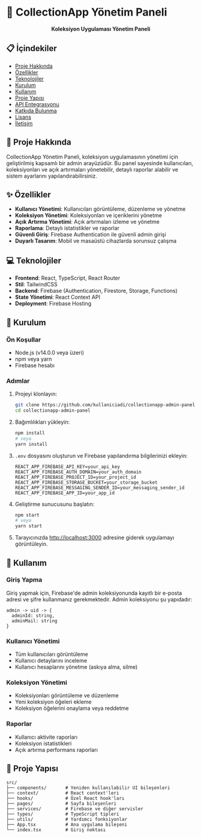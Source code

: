 # 📱 CollectionApp Yönetim Paneli

<div align="center">
  <p><strong>Koleksiyon Uygulaması Yönetim Paneli</strong></p>
</div>

## 📋 İçindekiler

- [Proje Hakkında](#-proje-hakkında)
- [Özellikler](#-özellikler)
- [Teknolojiler](#-teknolojiler)
- [Kurulum](#-kurulum)
- [Kullanım](#-kullanım)
- [Proje Yapısı](#-proje-yapısı)
- [API Entegrasyonu](#-api-entegrasyonu)
- [Katkıda Bulunma](#-katkıda-bulunma)
- [Lisans](#-lisans)
- [İletişim](#-iletişim)

## 🚀 Proje Hakkında

CollectionApp Yönetim Paneli, koleksiyon uygulamasının yönetimi için geliştirilmiş kapsamlı bir admin arayüzüdür. Bu panel sayesinde kullanıcıları, koleksiyonları ve açık artırmaları yönetebilir, detaylı raporlar alabilir ve sistem ayarlarını yapılandırabilirsiniz.

## ✨ Özellikler

- **Kullanıcı Yönetimi**: Kullanıcıları görüntüleme, düzenleme ve yönetme
- **Koleksiyon Yönetimi**: Koleksiyonları ve içeriklerini yönetme
- **Açık Artırma Yönetimi**: Açık artırmaları izleme ve yönetme
- **Raporlama**: Detaylı istatistikler ve raporlar
- **Güvenli Giriş**: Firebase Authentication ile güvenli admin girişi
- **Duyarlı Tasarım**: Mobil ve masaüstü cihazlarda sorunsuz çalışma

## 💻 Teknolojiler

- **Frontend**: React, TypeScript, React Router
- **Stil**: TailwindCSS
- **Backend**: Firebase (Authentication, Firestore, Storage, Functions)
- **State Yönetimi**: React Context API
- **Deployment**: Firebase Hosting

## 🔧 Kurulum

### Ön Koşullar

- Node.js (v14.0.0 veya üzeri)
- npm veya yarn
- Firebase hesabı

### Adımlar

1. Projeyi klonlayın:

   ```bash
   git clone https://github.com/kullaniciadi/collectionapp-admin-panel.git
   cd collectionapp-admin-panel
   ```

2. Bağımlılıkları yükleyin:

   ```bash
   npm install
   # veya
   yarn install
   ```

3. `.env` dosyasını oluşturun ve Firebase yapılandırma bilgilerinizi ekleyin:

   ```
   REACT_APP_FIREBASE_API_KEY=your_api_key
   REACT_APP_FIREBASE_AUTH_DOMAIN=your_auth_domain
   REACT_APP_FIREBASE_PROJECT_ID=your_project_id
   REACT_APP_FIREBASE_STORAGE_BUCKET=your_storage_bucket
   REACT_APP_FIREBASE_MESSAGING_SENDER_ID=your_messaging_sender_id
   REACT_APP_FIREBASE_APP_ID=your_app_id
   ```

4. Geliştirme sunucusunu başlatın:

   ```bash
   npm start
   # veya
   yarn start
   ```

5. Tarayıcınızda [http://localhost:3000](http://localhost:3000) adresine giderek uygulamayı görüntüleyin.

## 📖 Kullanım

### Giriş Yapma

Giriş yapmak için, Firebase'de admin koleksiyonunda kayıtlı bir e-posta adresi ve şifre kullanmanız gerekmektedir. Admin koleksiyonu şu yapıdadır:

```
admin -> uid -> {
  adminId: string,
  adminMail: string
}
```

### Kullanıcı Yönetimi

- Tüm kullanıcıları görüntüleme
- Kullanıcı detaylarını inceleme
- Kullanıcı hesaplarını yönetme (askıya alma, silme)

### Koleksiyon Yönetimi

- Koleksiyonları görüntüleme ve düzenleme
- Yeni koleksiyon öğeleri ekleme
- Koleksiyon öğelerini onaylama veya reddetme

### Raporlar

- Kullanıcı aktivite raporları
- Koleksiyon istatistikleri
- Açık artırma performans raporları

## 📁 Proje Yapısı

```
src/
├── components/       # Yeniden kullanılabilir UI bileşenleri
├── context/          # React context'leri
├── hooks/            # Özel React hook'ları
├── pages/            # Sayfa bileşenleri
├── services/         # Firebase ve diğer servisler
├── types/            # TypeScript tipleri
├── utils/            # Yardımcı fonksiyonlar
├── App.tsx           # Ana uygulama bileşeni
└── index.tsx         # Giriş noktası
```


